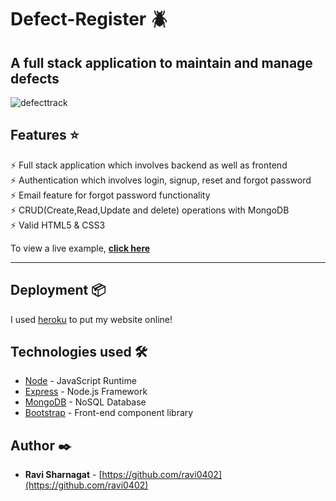 # Defect-Register :beetle:

## A full stack application to maintain and manage defects

![defecttrack](https://user-images.githubusercontent.com/66166738/102771477-f98a6f80-43ab-11eb-902a-b8242c666ae7.gif)
  

## Features ⭐

⚡️ Full stack application which involves backend as well as frontend\
⚡️ Authentication which involves login, signup, reset and forgot password\
⚡️ Email feature for forgot password functionality\
⚡️ CRUD(Create,Read,Update and delete) operations with MongoDB\
⚡️ Valid HTML5 & CSS3

To view a live example, **[click here](https://ravi0402-defectregister.herokuapp.com/)**

---


## Deployment 📦


I used [heroku](https://dashboard.heroku.com/apps) to put my website online!


## Technologies used 🛠️

- [Node](https://nodejs.org/en/) - JavaScript Runtime
- [Express](https://expressjs.com/) - Node.js Framework
- [MongoDB](https://www.mongodb.com/) - NoSQL Database
- [Bootstrap](https://getbootstrap.com/) - Front-end component library

## Author ✒️

- **Ravi Sharnagat** - [https://github.com/ravi0402](https://github.com/ravi0402)

